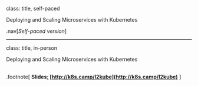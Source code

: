 class: title, self-paced

Deploying and Scaling Microservices
with Kubernetes

.nav[*Self-paced version*]

---

class: title, in-person

Deploying and Scaling Microservices with Kubernetes<br/></br>

.footnote[
**Slides[:](https://www.youtube.com/watch?v=h16zyxiwDLY) [http://k8s.camp/l2kube](http://k8s.camp/l2kube)**
]

